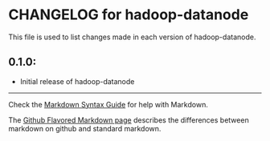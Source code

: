 # CHANGELOG for hadoop-datanode

This file is used to list changes made in each version of hadoop-datanode.

## 0.1.0:

* Initial release of hadoop-datanode

- - - 
Check the [Markdown Syntax Guide](http://daringfireball.net/projects/markdown/syntax) for help with Markdown.

The [Github Flavored Markdown page](http://github.github.com/github-flavored-markdown/) describes the differences between markdown on github and standard markdown.
